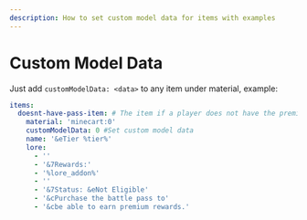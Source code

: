 ```yaml
---
description: How to set custom model data for items with examples
---
```


# Custom Model Data

Just add `customModelData: <data>` to any item under material, example:

```yaml
items:
  doesnt-have-pass-item: # The item if a player does not have the premium pass.
    material: 'minecart:0'
    customModelData: 0 #Set custom model data
    name: '&eTier %tier%'
    lore:
      - ''
      - '&7Rewards:'
      - '%lore_addon%'
      - ''
      - '&7Status: &eNot Eligible'
      - '&cPurchase the battle pass to'
      - '&cbe able to earn premium rewards.'
```
